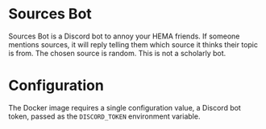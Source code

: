 # Sources Bot
Sources Bot is a Discord bot to annoy your HEMA friends. If someone mentions sources, it will reply telling them which
source it thinks their topic is from. The chosen source is random. This is not a scholarly bot.

# Configuration
The Docker image requires a single configuration value, a Discord bot token, passed as the `DISCORD_TOKEN` environment
variable.
